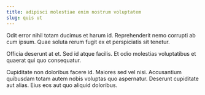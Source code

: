 ```yaml
---
title: adipisci molestiae enim nostrum voluptatem
slug: quis ut
---
```


Odit error nihil totam ducimus et harum id. Reprehenderit nemo corrupti ab cum ipsum. Quae soluta rerum fugit ex et perspiciatis sit tenetur.

Officia deserunt at et. Sed id atque facilis. Et odio molestias voluptatibus et quaerat qui quo consequatur.

Cupiditate non doloribus facere id. Maiores sed vel nisi. Accusantium quibusdam totam autem nobis voluptas quo aspernatur. Deserunt cupiditate aut alias. Eius eos aut quo aliquid doloribus.
